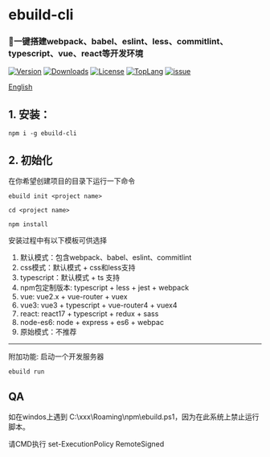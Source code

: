 # ebuild-cli

### 🚀一键搭建webpack、babel、eslint、less、commitlint、typescript、vue、react等开发环境

<p>
    <a href="https://www.npmjs.com/package/ebuild-cli"><img src="https://img.shields.io/npm/v/ebuild-cli.svg" alt="Version"></a>
    <a href="https://npmcharts.com/compare/ebuild-cli?minimal=true"><img src="https://img.shields.io/npm/dm/ebuild-cli.svg" alt="Downloads"></a>
    <a href="https://github.com/theajack/ebuild-cli/blob/master/LICENSE"><img src="https://img.shields.io/npm/l/ebuild-cli.svg" alt="License"></a>
    <a href="https://github.com/theajack/ebuild-cli/search?l=javascript"><img src="https://img.shields.io/github/languages/top/theajack/ebuild-cli.svg" alt="TopLang"></a>
    <a href="https://github.com/theajack/ebuild-cli/issues"><img src="https://img.shields.io/github/issues-closed/theajack/ebuild-cli.svg" alt="issue"></a>
</p>

[English](https://github.com/theajack/ebuild-cli/blob/master/README.md)

## 1. 安装：

```
npm i -g ebuild-cli
```

## 2. 初始化

在你希望创建项目的目录下运行一下命令

```
ebuild init <project name>

cd <project name>

npm install
```

安装过程中有以下模板可供选择

1. 默认模式：包含webpack、babel、eslint、commitlint
2. css模式：默认模式 + css和less支持
3. typescript：默认模式 + ts 支持
4. npm包定制版本: typescript + less + jest + webpack
5. vue: vue2.x + vue-router + vuex
6. vue3: vue3 + typescript + vue-router4 + vuex4
7. react: react17 + typescript + redux + sass
8. node-es6: node + express + es6 + webpac
9. 原始模式：不推荐

----

附加功能: 启动一个开发服务器

```
ebuild run
```

## QA

如在windos上遇到 C:\xxx\Roaming\npm\ebuild.ps1，因为在此系统上禁止运行脚本。

请CMD执行 set-ExecutionPolicy RemoteSigned